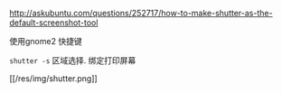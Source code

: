 http://askubuntu.com/questions/252717/how-to-make-shutter-as-the-default-screenshot-tool

使用gnome2 快捷键

`shutter -s` 区域选择. 绑定打印屏幕

[[/res/img/shutter.png]]